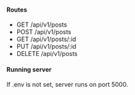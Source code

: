 #### Routes
- GET /api/v1/posts
- POST /api/v1/posts
- GET /api/v1/posts/:id
- PUT /api/v1/posts/:id
- DELETE /api/v1/posts

#### Running server
If .env is not set, server runs on port 5000.


